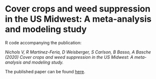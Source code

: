 # Cover crops and weed suppression in the US Midwest: A meta-analysis and modeling study

R code accompanying the publication:

*Nichols V, R Martinez-Feria, D Weisberger, S Carlson, B Basso, A Basche (2020) Cover crops and weed suppression in the US Midwest: A meta-analysis and modeling study.* 

The published paper can be found [here](https://acsess.onlinelibrary.wiley.com/doi/full/10.1002/ael2.20022).  
